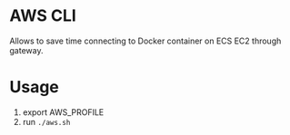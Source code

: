 # AWS CLI

Allows to save time connecting to Docker container on ECS EC2 through gateway.

# Usage

1. export AWS_PROFILE
2. run `./aws.sh`

